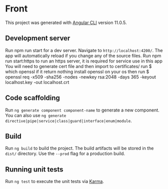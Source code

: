 # Front

This project was generated with [Angular CLI](https://github.com/angular/angular-cli) version 11.0.5.


## Development server

Run npm run start for a dev server. Navigate to `http://localhost:4200/`. The app will automatically reload if you change any of the source files.
Run npm run start:https to run an https server, it is required for service use in this app
You will need to generate cert file and then import to certificates/
run $ which openssl if it return nothing install openssl on your os
then run $ openssl req -x509 -sha256 -nodes -newkey rsa:2048 -days 365 -keyout localhost.key -out localhost.crt

## Code scaffolding

Run `ng generate component component-name` to generate a new component. You can also use `ng generate directive|pipe|service|class|guard|interface|enum|module`.

## Build

Run `ng build` to build the project. The build artifacts will be stored in the `dist/` directory. Use the `--prod` flag for a production build.

## Running unit tests

Run `ng test` to execute the unit tests via [Karma](https://karma-runner.github.io).
